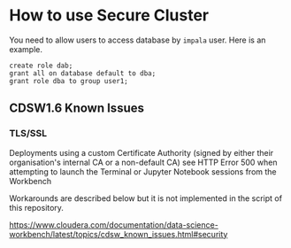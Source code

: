 # How to use Secure Cluster

You need to allow users to access database by `impala` user. Here is an example.
```
create role dab;
grant all on database default to dba;
grant role dba to group user1;
```

## CDSW1.6 Known Issues

### TLS/SSL

Deployments using a custom Certificate Authority (signed by either their organisation's internal CA or a non-default CA) see HTTP Error 500 when attempting to launch the Terminal or Jupyter Notebook sessions from the Workbench

Workarounds are described below but it is not implemented in the script of this repository.

https://www.cloudera.com/documentation/data-science-workbench/latest/topics/cdsw_known_issues.html#security
